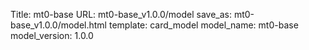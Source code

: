 Title: mt0-base
URL: mt0-base_v1.0.0/model
save_as: mt0-base_v1.0.0/model.html
template: card_model
model_name: mt0-base
model_version: 1.0.0

